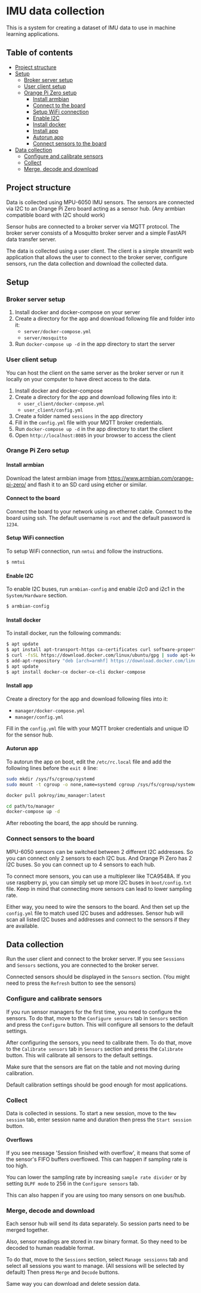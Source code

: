 # IMU data collection
This is a system for creating a dataset of IMU data to use in machine learning applications.

## Table of contents
- [Project structure](#project-structure)
- [Setup](#setup)
  - [Broker server setup](#broker-server-setup)
  - [User client setup](#user-client-setup)
  - [Orange Pi Zero setup](#orange-pi-zero-setup)
    - [Install armbian](#install-armbian)
    - [Connect to the board](#connect-to-the-board)
    - [Setup WiFi connection](#setup-wifi-connection)
    - [Enable I2C](#enable-i2c)
    - [Install docker](#install-docker)
    - [Install app](#install-app)
    - [Autorun app](#autorun-app)
    - [Connect sensors to the board](#connect-sensors-to-the-board)
- [Data collection](#data-collection)
  - [Configure and calibrate sensors](#configure-and-calibrate-sensors)
  - [Collect](#collect)
  - [Merge, decode and download](#merge-decode-and-download)

## Project structure
Data is collected using MPU-6050 IMU sensors. The sensors are connected via I2C to an Orange Pi Zero board acting as a sensor hub. (Any armbian compatible board with I2C should work)

Sensor hubs are connected to a broker server via MQTT protocol. The broker server consists of a Mosquitto broker server and a simple FastAPI data transfer server.

The data is collected using a user client. The client is a simple streamlit web application that allows the user to connect to the broker server, configure sensors, run the data collection and download the collected data.

## Setup
### Broker server setup
1. Install docker and docker-compose on your server
2. Create a directory for the app and download following file and folder into it:
    - `server/docker-compose.yml`
    - `server/mosquitto`
3. Run `docker-compose up -d` in the app directory to start the server

### User client setup
You can host the client on the same server as the broker server or run it locally on your computer to have direct access to the data.
1. Install docker and docker-compose
2. Create a directory for the app and download following files into it:
    - `user_client/docker-compose.yml`
    - `user_client/config.yml`
3. Create a folder named `sessions` in the app directory
4. Fill in the `config.yml` file with your MQTT broker credentials.
5. Run `docker-compose up -d` in the app directory to start the client
6. Open `http://localhost:8085` in your browser to access the client

### Orange Pi Zero setup
#### Install armbian
Download the latest armbian image from https://www.armbian.com/orange-pi-zero/ and flash it to an SD card using etcher or similar.

#### Connect to the board
Connect the board to your network using an ethernet cable. Connect to the board using ssh. The default username is `root` and the default password is `1234`.

#### Setup WiFi connection
To setup WiFi connection, run `nmtui` and follow the instructions.

```bash
$ nmtui
```

#### Enable I2C
To enable I2C buses, run `armbian-config` and enable i2c0 and i2c1 in the `System/Hardware` section.

```bash
$ armbian-config
```

#### Install docker
To install docker, run the following commands:

```bash
$ apt update
$ apt install apt-transport-https ca-certificates curl software-properties-common
$ curl -fsSL https://download.docker.com/linux/ubuntu/gpg | sudo apt-key add -
$ add-apt-repository "deb [arch=armhf] https://download.docker.com/linux/ubuntu eoan stable"
$ apt update
$ apt install docker-ce docker-ce-cli docker-compose
```

#### Install app
Create a directory for the app and download following files into it:
- `manager/docker-compose.yml`
- `manager/config.yml`

Fill in the `config.yml` file with your MQTT broker credentials and unique ID for the sensor hub.

#### Autorun app
To autorun the app on boot, edit the `/etc/rc.local` file and add the following lines before the `exit 0` line:

```bash
sudo mkdir /sys/fs/cgroup/systemd
sudo mount -t cgroup -o none,name=systemd cgroup /sys/fs/cgroup/systemd

docker pull pokroy/imu_manager:latest

cd path/to/manager
docker-compose up -d
```

After rebooting the board, the app should be running.

### Connect sensors to the board
MPU-6050 sensors can be switched between 2 different I2C addresses. So you can connect only 2 sensors to each I2C bus. And Orange Pi Zero has 2 I2C buses. So you can connect up to 4 sensors to each hub.

To connect more sensors, you can use a multiplexer like TCA9548A. If you use raspberry pi, you can simply set up more I2C buses in `boot/config.txt` file. Keep in mind that connecting more sensors can lead to lower sampling rate.


Either way, you need to wire the sensors to the board. And then set up the `config.yml` file to match used I2C buses and addresses. Sensor hub will scan all listed I2C buses and addresses and connect to the sensors if they are available.

## Data collection
Run the user client and connect to the broker server. If you see `Sessions` and `Sensors` sections, you are connected to the broker server.

Connected sensors should be displayed in the `Sensors` section. (You might need to press the `Refresh` button to see the sensors)

### Configure and calibrate sensors
If you run sensor managers for the first time, you need to configure the sensors. To do that, move to the `Configure sensors` tab in `Sensors` section and press the `Configure` button. This will configure all sensors to the default settings.

After configuring the sensors, you need to calibrate them. To do that, move to the `Calibrate sensors` tab in `Sensors` section and press the `Calibrate` button. This will calibrate all sensors to the default settings.

Make sure that the sensors are flat on the table and not moving during calibration.

Default calibration settings should be good enough for most applications.

### Collect
Data is collected in sessions. To start a new session, move to the `New session` tab, enter session name and duration then press the `Start session` button.

#### Overflows
If you see message 'Session finished with overflow', it means that some of the sensor's FIFO buffers overflowed. This can happen if sampling rate is too high.

You can lower the sampling rate by increasing `sample rate divider` or by setting `DLPF mode` to 256 in the `Configure sensors` tab.

This can also happen if you are using too many sensors on one bus/hub.

### Merge, decode and download
Each sensor hub will send its data separately. So session parts need to be merged together.

Also, sensor readings are stored in raw binary format. So they need to be decoded to human readable format.

To do that, move to the `Sessions` section, select `Manage sessionns` tab and select all sessions you want to manage. (All sessions will be selected by default) Then press `Merge` and `Decode` buttons.

Same way you can download and delete session data.

